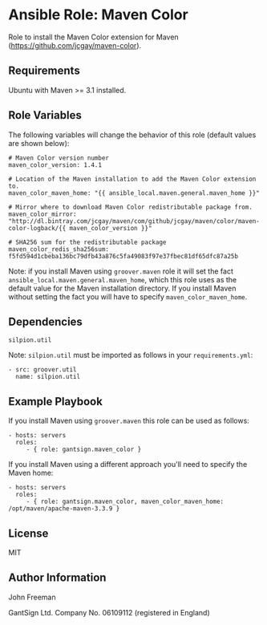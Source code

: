 Ansible Role: Maven Color
=====================

Role to install the Maven Color extension for Maven
(https://github.com/jcgay/maven-color).

Requirements
------------

Ubuntu with Maven >= 3.1 installed.

Role Variables
--------------

The following variables will change the behavior of this role (default values
are shown below):

```
# Maven Color version number
maven_color_version: 1.4.1

# Location of the Maven installation to add the Maven Color extension to.
maven_color_maven_home: "{{ ansible_local.maven.general.maven_home }}"

# Mirror where to download Maven Color redistributable package from.
maven_color_mirror: "http://dl.bintray.com/jcgay/maven/com/github/jcgay/maven/color/maven-color-logback/{{ maven_color_version }}"

# SHA256 sum for the redistributable package
maven_color_redis_sha256sum: f5fd594d1cbeba136bc79dfb43a876c5fa49083f97e37fbec81df65dfc87a25b
```

Note: if you install Maven using `groover.maven` role it will set the fact
`ansible_local.maven.general.maven_home`, which this role uses as the default
value for the Maven installation directory. If you install Maven without setting
the fact you will have to specify `maven_color_maven_home`.

Dependencies
------------

`silpion.util`

Note: `silpion.util` must be imported as follows in your `requirements.yml`:

```
- src: groover.util
  name: silpion.util
```

Example Playbook
----------------

If you install Maven using `groover.maven` this role can be used as follows:

```
- hosts: servers
  roles:
     - { role: gantsign.maven_color }
```

If you install Maven using a different approach you'll need to specify the
Maven home:

```
- hosts: servers
  roles:
     - { role: gantsign.maven_color, maven_color_maven_home: /opt/maven/apache-maven-3.3.9 }
```

License
-------

MIT

Author Information
------------------

John Freeman

GantSign Ltd.
Company No. 06109112 (registered in England)
